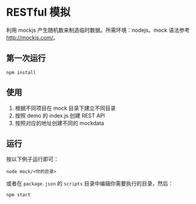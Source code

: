 # RESTful 模拟

利用 mockjs 产生随机数来制造临时数据。所需环境：nodejs。mock 语法参考 <http://mockjs.com/>。

## 第一次运行
`npm install`

## 使用
1. 根据不同项目在 mock 目录下建立不同目录
2. 按照 demo 的 index.js 创建 REST API
3. 按照对应的地址创建不同的 mockdata

## 运行
按以下例子运行即可：
```
node mock/<你的目录>
```
或者在 `package.json` 的 `scripts` 目录中编辑你需要执行的目录，然后：
```
npm start
```
